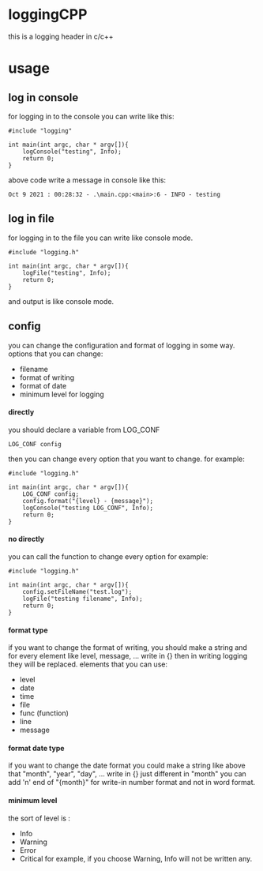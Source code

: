 # loggingCPP

this is a logging header in c/c++

# usage

&NewLine;

## log in console 
for logging in to the console you can write like this:

    #include "logging"

    int main(int argc, char * argv[]){
        logConsole("testing", Info);
        return 0;
    }

above code write a message in console like this:

    Oct 9 2021 : 00:28:32 - .\main.cpp:<main>:6 - INFO - testing

## log in file
for logging in to the file you can write like console mode.

    #include "logging.h"

    int main(int argc, char * argv[]){
        logFile("testing", Info);
        return 0;
    }

and output is like console mode.

## config
you can change the configuration and format of logging in some way. options that you can change:

- filename
- format of writing
- format of date
- minimum level for logging

&NewLine;
#### directly
you should declare a variable from LOG_CONF

    LOG_CONF config

then you can change every option that you want to change.
for example:

    #include "logging.h"

    int main(int argc, char * argv[]){
        LOG_CONF config;
        config.format("{level} - {message}");
        logConsole("testing LOG_CONF", Info);
        return 0;
    }

#### no directly
you can call the function to change every option
for example:

    #include "logging.h"

    int main(int argc, char * argv[]){
        config.setFileName("test.log");
        logFile("testing filename", Info);
        return 0;
    }

#### format type
if you want to change the format of writing, you should make a string and for every element like level, message, ... write in {} then in writing logging they will be replaced. elements that you can use:
- level
- date
- time
- file
- func (function)
- line
- message

#### format date type
if you want to change the date format you could make a string like above that "month", "year", "day", ... write in {}
just different in "month" you can add 'n' end of "{month}" for write-in number format and not in word format.

#### minimum level
the sort of level is :
- Info
- Warning
- Error
- Critical
for example, if you choose Warning, Info will not be written any.